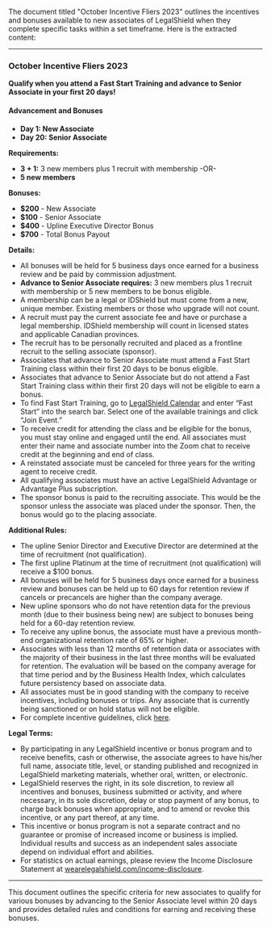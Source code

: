 The document titled "October Incentive Fliers 2023" outlines the incentives and bonuses available to new associates of LegalShield when they complete specific tasks within a set timeframe. Here is the extracted content:

---

### October Incentive Fliers 2023

**Qualify when you attend a Fast Start Training and advance to Senior Associate in your first 20 days!**

#### Advancement and Bonuses
- **Day 1: New Associate**
- **Day 20: Senior Associate**

**Requirements:**
- **3 + 1:** 3 new members plus 1 recruit with membership -OR-
- **5 new members**

**Bonuses:**
- **$200** - New Associate
- **$100** - Senior Associate
- **$400** - Upline Executive Director Bonus
- **$700** - Total Bonus Payout

**Details:**
- All bonuses will be held for 5 business days once earned for a business review and be paid by commission adjustment.
- **Advance to Senior Associate requires:** 3 new members plus 1 recruit with membership or 5 new members to be bonus eligible.
- A membership can be a legal or IDShield but must come from a new, unique member. Existing members or those who upgrade will not count.
- A recruit must pay the current associate fee and have or purchase a legal membership. IDShield membership will count in licensed states and applicable Canadian provinces.
- The recruit has to be personally recruited and placed as a frontline recruit to the selling associate (sponsor).
- Associates that advance to Senior Associate must attend a Fast Start Training class within their first 20 days to be bonus eligible.
- Associates that advance to Senior Associate but do not attend a Fast Start Training class within their first 20 days will not be eligible to earn a bonus.
- To find Fast Start Training, go to [LegalShield Calendar](https://legalshieldcalendar.com/) and enter “Fast Start” into the search bar. Select one of the available trainings and click “Join Event.”
- To receive credit for attending the class and be eligible for the bonus, you must stay online and engaged until the end. All associates must enter their name and associate number into the Zoom chat to receive credit at the beginning and end of class.
- A reinstated associate must be canceled for three years for the writing agent to receive credit.
- All qualifying associates must have an active LegalShield Advantage or Advantage Plus subscription.
- The sponsor bonus is paid to the recruiting associate. This would be the sponsor unless the associate was placed under the sponsor. Then, the bonus would go to the placing associate.

**Additional Rules:**
- The upline Senior Director and Executive Director are determined at the time of recruitment (not qualification).
- The first upline Platinum at the time of recruitment (not qualification) will receive a $100 bonus.
- All bonuses will be held for 5 business days once earned for a business review and bonuses can be held up to 60 days for retention review if cancels or precancels are higher than the company average.
- New upline sponsors who do not have retention data for the previous month (due to their business being new) are subject to bonuses being held for a 60-day retention review.
- To receive any upline bonus, the associate must have a previous month-end organizational retention rate of 65% or higher.
- Associates with less than 12 months of retention data or associates with the majority of their business in the last three months will be evaluated for retention. The evaluation will be based on the company average for that time period and by the Business Health Index, which calculates future persistency based on associate data.
- All associates must be in good standing with the company to receive incentives, including bonuses or trips. Any associate that is currently being sanctioned or on hold status will not be eligible.
- For complete incentive guidelines, click [here](https://legalshield.myvoffice.com/pdf/en/IPG.pdf).

**Legal Terms:**
- By participating in any LegalShield incentive or bonus program and to receive benefits, cash or otherwise, the associate agrees to have his/her full name, associate title, level, or standing published and recognized in LegalShield marketing materials, whether oral, written, or electronic.
- LegalShield reserves the right, in its sole discretion, to review all incentives and bonuses, business submitted or activity, and where necessary, in its sole discretion, delay or stop payment of any bonus, to charge back bonuses when appropriate, and to amend or revoke this incentive, or any part thereof, at any time.
- This incentive or bonus program is not a separate contract and no guarantee or promise of increased income or business is implied. Individual results and success as an independent sales associate depend on individual effort and abilities.
- For statistics on actual earnings, please review the Income Disclosure Statement at [wearelegalshield.com/income-disclosure](https://wearelegalshield.com/income-disclosure).

---

This document outlines the specific criteria for new associates to qualify for various bonuses by advancing to the Senior Associate level within 20 days and provides detailed rules and conditions for earning and receiving these bonuses.